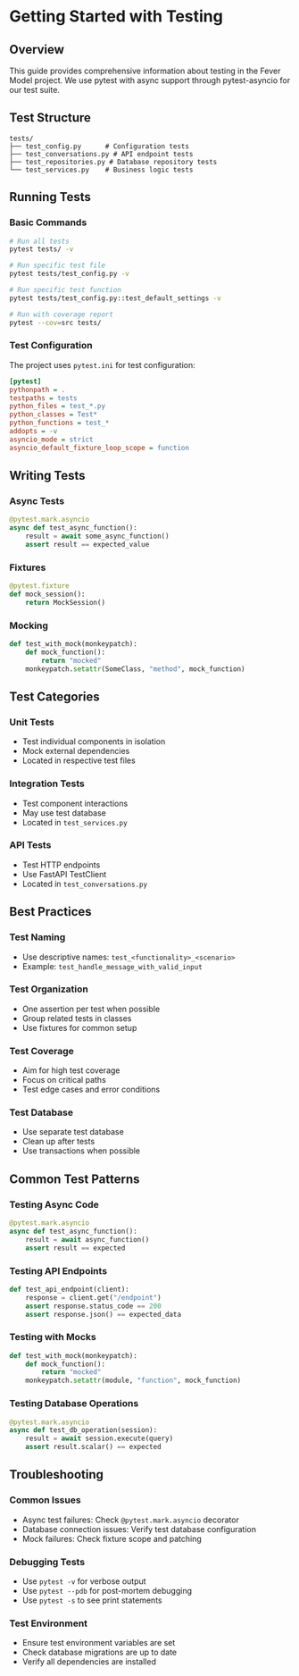 # Getting Started with Testing

## Overview

This guide provides comprehensive information about testing in the Fever Model project. We use pytest with async support through pytest-asyncio for our test suite.

## Test Structure

```
tests/
├── test_config.py      # Configuration tests
├── test_conversations.py # API endpoint tests
├── test_repositories.py # Database repository tests
└── test_services.py    # Business logic tests
```

## Running Tests

### Basic Commands

```bash
# Run all tests
pytest tests/ -v

# Run specific test file
pytest tests/test_config.py -v

# Run specific test function
pytest tests/test_config.py::test_default_settings -v

# Run with coverage report
pytest --cov=src tests/
```

### Test Configuration

The project uses `pytest.ini` for test configuration:

```ini
[pytest]
pythonpath = .
testpaths = tests
python_files = test_*.py
python_classes = Test*
python_functions = test_*
addopts = -v
asyncio_mode = strict
asyncio_default_fixture_loop_scope = function
```

## Writing Tests

### Async Tests

```python
@pytest.mark.asyncio
async def test_async_function():
    result = await some_async_function()
    assert result == expected_value
```

### Fixtures

```python
@pytest.fixture
def mock_session():
    return MockSession()
```

### Mocking

```python
def test_with_mock(monkeypatch):
    def mock_function():
        return "mocked"
    monkeypatch.setattr(SomeClass, "method", mock_function)
```

## Test Categories

### Unit Tests
- Test individual components in isolation
- Mock external dependencies
- Located in respective test files

### Integration Tests
- Test component interactions
- May use test database
- Located in `test_services.py`

### API Tests
- Test HTTP endpoints
- Use FastAPI TestClient
- Located in `test_conversations.py`

## Best Practices

### Test Naming
- Use descriptive names: `test_<functionality>_<scenario>`
- Example: `test_handle_message_with_valid_input`

### Test Organization
- One assertion per test when possible
- Group related tests in classes
- Use fixtures for common setup

### Test Coverage
- Aim for high test coverage
- Focus on critical paths
- Test edge cases and error conditions

### Test Database
- Use separate test database
- Clean up after tests
- Use transactions when possible

## Common Test Patterns

### Testing Async Code
```python
@pytest.mark.asyncio
async def test_async_function():
    result = await async_function()
    assert result == expected
```

### Testing API Endpoints
```python
def test_api_endpoint(client):
    response = client.get("/endpoint")
    assert response.status_code == 200
    assert response.json() == expected_data
```

### Testing with Mocks
```python
def test_with_mock(monkeypatch):
    def mock_function():
        return "mocked"
    monkeypatch.setattr(module, "function", mock_function)
```

### Testing Database Operations
```python
@pytest.mark.asyncio
async def test_db_operation(session):
    result = await session.execute(query)
    assert result.scalar() == expected
```

## Troubleshooting

### Common Issues
- Async test failures: Check `@pytest.mark.asyncio` decorator
- Database connection issues: Verify test database configuration
- Mock failures: Check fixture scope and patching

### Debugging Tests
- Use `pytest -v` for verbose output
- Use `pytest --pdb` for post-mortem debugging
- Use `pytest -s` to see print statements

### Test Environment
- Ensure test environment variables are set
- Check database migrations are up to date
- Verify all dependencies are installed 